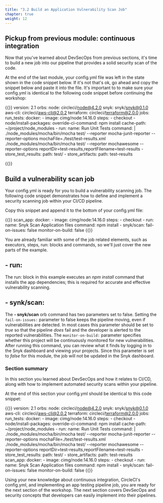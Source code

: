 ```yaml
---
title: "3.2 Build an Application Vulnerability Scan Job"
chapter: true
weight: 12
---
```


## Pickup from previous module: continuous integration

Now that you've learned about DevSecOps from previous sections, it's time to build a new job into our pipeline that provides a solid security scan of the code.

At the end of the last module, your config.yml file was left in the state shown in the code snippet below. If it's not that's ok, go ahead and copy the snippet below and paste it into the file. It's important to to make sure your config.yml is identical to the following code snippet before continuing the workshop:

{{<highlight yaml>}}
version: 2.1
orbs:
  node: circleci/node@4.2.0
  snyk: snyk/snyk@0.1.0
  aws-cli: circleci/aws-cli@2.0.2
  terraform: circleci/terraform@2.0.0
jobs:
  run_tests:
    docker:
      - image: cimg/node:14.16.0
    steps:
      - checkout
      - node/install-packages:
          override-ci-command: npm install
          cache-path: ~/project/node_modules
      - run:
          name: Run Unit Tests
          command: |
            ./node_modules/mocha/bin/mocha test/ --reporter mocha-junit-reporter --reporter-options mochaFile=./test/test-results.xml
            ./node_modules/mocha/bin/mocha test/ --reporter mochawesome --reporter-options reportDir=test-results,reportFilename=test-results
      - store_test_results:
          path: test/
      - store_artifacts:
          path: test-results          

{{</highlight>}}

## Build a vulnerability scan job

Your config.yml is ready for you to build a vulnerability scanning job. The following code snippet demonstrates how to define and implement a security scanning job within your CI/CD pipeline.

Copy this snippet and append it to the bottom of your config.yml file:

{{<highlight yaml>}}
  scan_app:
    docker:
      - image: cimg/node:14.16.0
    steps:
      - checkout
      - run:
          name: Snyk Scan Application files 
          command: npm install 
      - snyk/scan:
          fail-on-issues: false
          monitor-on-build: false
{{</highlight>}}

You are already familiar with some of the job related elements, such as executors, steps, run: blocks and commands, so we'll just cover the new parts of the example.

## - run:

The run: block in this example executes an *npm install* command that installs the app dependencies; this is required for accurate and effective vulnerability scanning. 

## - synk/scan:

The **- snyk/scan** orb command has two parameters set to false. Setting the `fail-on-issues:` parameter to false keeps the pipeline moving, even if vulnerabilities are detected. In most cases this parameter should be set to *true* so that the pipeline <i>does</i> fail and the developer is alerted to the reported vulnerabilities. The `monitor-on-build:` parameter specifies whether this project will be continuously monitored for new vulnerabilities. After running this command, you can review what it finds by logging in to the Snyk dashboard and viewing your projects. Since this parameter is set to <i>false</i> for this module, the job will not be updated in the Snyk dashboard.

### Section summary

In this section you learned about DevSecOps and how it relates to CI/CD, along with how to implement automated security scans within your pipeline. 

At the end of this section your config.yml should be identical to this code snippet:

{{<highlight yaml>}}
version: 2.1
orbs:
  node: circleci/node@4.2.0
  snyk: snyk/snyk@0.1.0
  aws-cli: circleci/aws-cli@2.0.2
  terraform: circleci/terraform@2.0.0
jobs:
  run_tests:
    docker:
      - image: cimg/node:14.16.0
    steps:
      - checkout
      - node/install-packages:
          override-ci-command: npm install
          cache-path: ~/project/node_modules
      - run:
          name: Run Unit Tests
          command: |
            ./node_modules/mocha/bin/mocha test/ --reporter mocha-junit-reporter --reporter-options mochaFile=./test/test-results.xml
            ./node_modules/mocha/bin/mocha test/ --reporter mochawesome --reporter-options reportDir=test-results,reportFilename=test-results
      - store_test_results:
          path: test/
      - store_artifacts:
          path: test-results          
  scan_app:
    docker:
      - image: cimg/node:14.16.0
    steps:
      - checkout
      - run:
          name: Snyk Scan Application files 
          command: npm install 
      - snyk/scan:
          fail-on-issues: false
          monitor-on-build: false
{{</highlight>}}

Using your new knowledge about continuous integration, CircleCI's config.yml, and implementing an app testing pipeline job, you are ready for the next section of the workshop. The next section covers DevSecOps and security concepts that developers can easily implement into their pipelines.

<!-- URL Links index -->
[1]: https://circleci.com/blog/devsecops-and-circleci-orbs-security-focused-ci-cd-best-practices/
[2]: https://circleci.com/developer/orbs/orb/snyk/snyk
[3]: https://support.snyk.io/hc/en-us/articles/360003812458-Getting-started-with-the-CLI